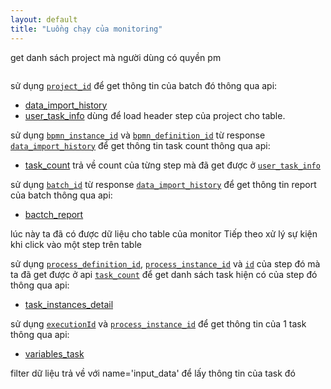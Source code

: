 ```yaml
---
layout: default
title: "Luồng chạy của monitoring"
---
```


get danh sách project mà người dùng có quyền pm
```js

```

sử  dụng [`project_id`](#project_id) để  get thông tin của batch đó thông qua api: 
+ [data_import_history](./data_imported_history.md)
+ [user_task_info](./user_task_info.md) dùng để load header step của project cho table.

sử  dụng [`bpmn_instance_id`](#bpmn_instance_id) và [`bpmn_definition_id`](#bpmn_definition_id) từ response [`data_import_history`](#data_import_history) để  get thông tin task count thông qua api: 
+ [task_count](./task_count.md) trả về count của từng step mà đã get được ở [`user_task_info`](#user_task_info)

sử  dụng [`batch_id`](#batch_id) từ response [`data_import_history`](#data_import_history) để  get thông tin report của batch thông qua api: 
+ [bactch_report](./bactch_report.md)

lúc này ta đã có được dữ liệu cho table của monitor
Tiếp theo xử lý sự kiện khi click vào một step trên table

sử  dụng [`process_definition_id`](#process_definition_id), [`process_instance_id`](#process_instance_id) và [`id`](#id) của step đó mà ta đã get được ở api [`task_count`](#task_count) để get danh sách task hiện có của step đó thông qua api: 
+ [task_instances_detail](./task_instances_detail.md)

sử  dụng [`executionId`](#executionId) và [`process_instance_id`](#process_instance_id) để  get thông tin của 1 task thông qua api: 
+ [variables_task](./variables_task.md)

filter dữ liệu trả về với name='input_data' để lấy thông tin của task đó

